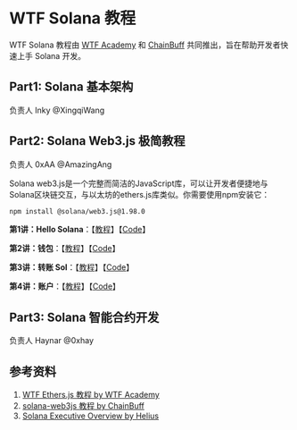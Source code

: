 # WTF Solana 教程

WTF Solana 教程由 [WTF Academy](https://wtf.academy) 和 [ChainBuff](https://chainbuff.com) 共同推出，旨在帮助开发者快速上手 Solana 开发。

## Part1: Solana 基本架构
负责人 Inky @XingqiWang


## Part2: Solana Web3.js 极简教程
负责人 0xAA @AmazingAng

Solana web3.js是一个完整而简洁的JavaScript库，可以让开发者便捷地与Solana区块链交互，与以太坊的ethers.js库类似。你需要使用npm安装它：

```bash
npm install @solana/web3.js@1.98.0
```

**第1讲：Hello Solana**：【[教程](https://github.com/WTFAcademy/WTF-Solana/blob/main/web3js/01_HelloSolana/readme.md)】【[Code](https://github.com/WTFAcademy/WTF-Solana/blob/main/web3js/01_HelloSolana/01_HelloSolana.ts)】

**第2讲：钱包**：【[教程](https://github.com/WTFAcademy/WTF-Solana/blob/main/web3js/02_Wallet/readme.md)】【[Code](https://github.com/WTFAcademy/WTF-Solana/blob/main/web3js/02_Wallet/02_Wallet.ts)】

**第3讲：转账 Sol**：【[教程](https://github.com/WTFAcademy/WTF-Solana/blob/main/web3js/03_Transfer/readme.md)】【[Code](https://github.com/WTFAcademy/WTF-Solana/blob/main/web3js/03_Transfer/03_Transfer.ts)】


**第4讲：账户**：【[教程](https://github.com/WTFAcademy/WTF-Solana/blob/main/web3js/04_Account/readme.md)】【[Code](https://github.com/WTFAcademy/WTF-Solana/blob/main/web3js/04_Account/04_Account.ts)】



## Part3: Solana 智能合约开发
负责人 Haynar @0xhay

## 参考资料

1. [WTF Ethers.js 教程 by WTF Academy](https://github.com/WTFAcademy/WTF-Ethers)
2. [solana-web3js 教程 by ChainBuff](https://github.com/ChainBuff/solana-web3js)
3. [Solana Executive Overview by Helius](https://www.helius.dev/blog/solana-executive-overview)
